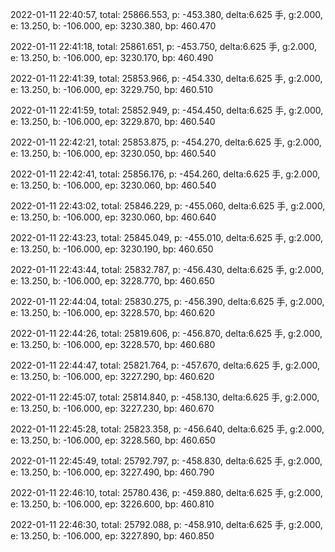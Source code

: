 2022-01-11 22:40:57, total: 25866.553, p: -453.380, delta:6.625 手, g:2.000, e: 13.250, b: -106.000, ep: 3230.380, bp: 460.470

2022-01-11 22:41:18, total: 25861.651, p: -453.750, delta:6.625 手, g:2.000, e: 13.250, b: -106.000, ep: 3230.170, bp: 460.490

2022-01-11 22:41:39, total: 25853.966, p: -454.330, delta:6.625 手, g:2.000, e: 13.250, b: -106.000, ep: 3229.750, bp: 460.510

2022-01-11 22:41:59, total: 25852.949, p: -454.450, delta:6.625 手, g:2.000, e: 13.250, b: -106.000, ep: 3229.870, bp: 460.540

2022-01-11 22:42:21, total: 25853.875, p: -454.270, delta:6.625 手, g:2.000, e: 13.250, b: -106.000, ep: 3230.050, bp: 460.540

2022-01-11 22:42:41, total: 25856.176, p: -454.260, delta:6.625 手, g:2.000, e: 13.250, b: -106.000, ep: 3230.060, bp: 460.540

2022-01-11 22:43:02, total: 25846.229, p: -455.060, delta:6.625 手, g:2.000, e: 13.250, b: -106.000, ep: 3230.060, bp: 460.640

2022-01-11 22:43:23, total: 25845.049, p: -455.010, delta:6.625 手, g:2.000, e: 13.250, b: -106.000, ep: 3230.190, bp: 460.650

2022-01-11 22:43:44, total: 25832.787, p: -456.430, delta:6.625 手, g:2.000, e: 13.250, b: -106.000, ep: 3228.770, bp: 460.650

2022-01-11 22:44:04, total: 25830.275, p: -456.390, delta:6.625 手, g:2.000, e: 13.250, b: -106.000, ep: 3228.570, bp: 460.620

2022-01-11 22:44:26, total: 25819.606, p: -456.870, delta:6.625 手, g:2.000, e: 13.250, b: -106.000, ep: 3228.570, bp: 460.680

2022-01-11 22:44:47, total: 25821.764, p: -457.670, delta:6.625 手, g:2.000, e: 13.250, b: -106.000, ep: 3227.290, bp: 460.620

2022-01-11 22:45:07, total: 25814.840, p: -458.130, delta:6.625 手, g:2.000, e: 13.250, b: -106.000, ep: 3227.230, bp: 460.670

2022-01-11 22:45:28, total: 25823.358, p: -456.640, delta:6.625 手, g:2.000, e: 13.250, b: -106.000, ep: 3228.560, bp: 460.650

2022-01-11 22:45:49, total: 25792.797, p: -458.830, delta:6.625 手, g:2.000, e: 13.250, b: -106.000, ep: 3227.490, bp: 460.790

2022-01-11 22:46:10, total: 25780.436, p: -459.880, delta:6.625 手, g:2.000, e: 13.250, b: -106.000, ep: 3226.600, bp: 460.810

2022-01-11 22:46:30, total: 25792.088, p: -458.910, delta:6.625 手, g:2.000, e: 13.250, b: -106.000, ep: 3227.890, bp: 460.850